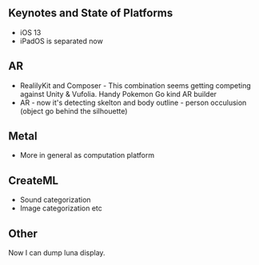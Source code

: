 
## Keynotes and State of Platforms

- iOS 13
- iPadOS is separated now

## AR

- RealilyKit and Composer - This combination seems getting competing against Unity & Vufolia. Handy Pokemon Go kind AR builder
- AR - now it's detecting skelton and body outline - person occulusion (object go behind the silhouette)

## Metal

- More in general as computation platform

## CreateML

- Sound categorization
- Image categorization etc

## Other

Now I can dump luna display.
